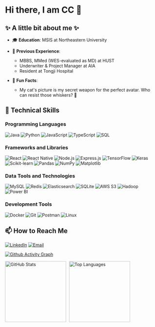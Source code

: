 # Hi there, I am CC 👋

## ✨ A little bit about me ✨  
- 🎓 **Education**: MSIS at Northeastern University 

- 💼 **Previous Experience**:  
   - MBBS, MMed (WES-evaluated as MD) at HUST
   - Underwriter & Project Manager at AIA 
   - Resident at Tongji Hospital

- 🌟 **Fun Facts**:  
   - My cat's picture is my secret weapon for the perfect avatar. Who can resist those whiskers? 🐾


## 🔧 Technical Skills
### Programming Languages
![Java](https://img.shields.io/badge/-Java-007396?style=flat-square&logo=java)
![Python](https://img.shields.io/badge/-Python-3776AB?style=flat-square&logo=python)
![JavaScript](https://img.shields.io/badge/-JavaScript-F7DF1E?style=flat-square&logo=javascript)
![TypeScript](https://img.shields.io/badge/-TypeScript-3178C6?style=flat-square&logo=typescript)
![SQL](https://img.shields.io/badge/-SQL-4479A1?style=flat-square&logo=mysql)

### Frameworks and Libraries
![React](https://img.shields.io/badge/-React-61DAFB?style=flat-square&logo=react)
![React Native](https://img.shields.io/badge/-React%20Native-000000?style=flat-square&logo=react)
![Node.js](https://img.shields.io/badge/-Node.js-339933?style=flat-square&logo=node.js)
![Express.js](https://img.shields.io/badge/-Express.js-000000?style=flat-square&logo=express)
![TensorFlow](https://img.shields.io/badge/-TensorFlow-FF6F00?style=flat-square&logo=tensorflow)
![Keras](https://img.shields.io/badge/-Keras-D00000?style=flat-square&logo=keras)
![Scikit-learn](https://img.shields.io/badge/-Scikit--learn-F7931E?style=flat-square&logo=scikit-learn)
![Pandas](https://img.shields.io/badge/-Pandas-150458?style=flat-square&logo=pandas)
![NumPy](https://img.shields.io/badge/-NumPy-013243?style=flat-square&logo=numpy)
![Matplotlib](https://img.shields.io/badge/-Matplotlib-007ACC?style=flat-square&logo=python)


### Data Tools and Technologies
![MySQL](https://img.shields.io/badge/-MySQL-4479A1?style=flat-square&logo=mysql)
![Redis](https://img.shields.io/badge/-Redis-DC382D?style=flat-square&logo=redis)
![Elasticsearch](https://img.shields.io/badge/-Elasticsearch-005571?style=flat-square&logo=elasticsearch)
![SQLite](https://img.shields.io/badge/-SQLite-003B57?style=flat-square&logo=sqlite)
![AWS S3](https://img.shields.io/badge/-AWS%20S3-569A31?style=flat-square&logo=amazonaws)
![Hadoop](https://img.shields.io/badge/-Hadoop-66CCFF?style=flat-square&logo=apache-hadoop)
![Power BI](https://img.shields.io/badge/-Power%20BI-F2C811?style=flat-square&logo=powerbi)

### Development Tools
![Docker](https://img.shields.io/badge/-Docker-2496ED?style=flat-square&logo=docker)
![Git](https://img.shields.io/badge/-Git-F05032?style=flat-square&logo=git)
![Postman](https://img.shields.io/badge/-Postman-FF6C37?style=flat-square&logo=postman)
![Linux](https://img.shields.io/badge/-Linux-FCC624?style=flat-square&logo=linux)

## 📫 How to Reach Me
[![LinkedIn](https://img.shields.io/badge/-LinkedIn-blue?style=flat-square&logo=linkedin)](https://www.linkedin.com/in/changchang-li/)
[![Email](https://img.shields.io/badge/-Email-D14836?style=flat-square&logo=gmail&logoColor=white)](li.changc@northeastern.edu)

[![Github Activity Graph](https://github-readme-activity-graph.vercel.app/graph?username=Li-ChangC&theme=vue&height=280&radius=10)](https://github.com/ashutosh00710/github-readme-activity-graph)

<div style="display: flex; align-items: center; gap: 10px;">
  <img src="https://github-readme-stats.vercel.app/api?username=Li-ChangC&show_icons=true&theme=radical" style="height: 200px;" alt="GitHub Stats" />
  <img src="https://github-readme-stats.vercel.app/api/top-langs/?username=Li-ChangC&layout=compact&theme=radical" style="height: 200px;" alt="Top Languages" />
</div>

